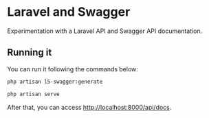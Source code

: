# Laravel and Swagger

Experimentation with a Laravel API and Swagger API documentation.

## Running it

You can run it following the commands below:

```bash
php artisan l5-swagger:generate

php artisan serve
```

After that, you can access [http://localhost:8000/api/docs](http://localhost:8000/api/docs).
